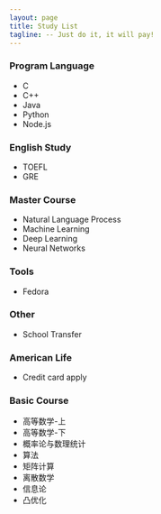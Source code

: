 ```yaml
---
layout: page
title: Study List
tagline: -- Just do it, it will pay!
---
```



### Program Language
- C
- C++
- Java
- Python
- Node.js


### English Study
- TOEFL
- GRE

### Master Course
- Natural Language Process
- Machine Learning
- Deep Learning
- Neural Networks

### Tools
- Fedora

### Other
- School Transfer

### American Life
- Credit card apply

### Basic Course
- 高等数学-上
- 高等数学-下
- 概率论与数理统计
- 算法
- 矩阵计算
- 离散数学
- 信息论
- 凸优化	

